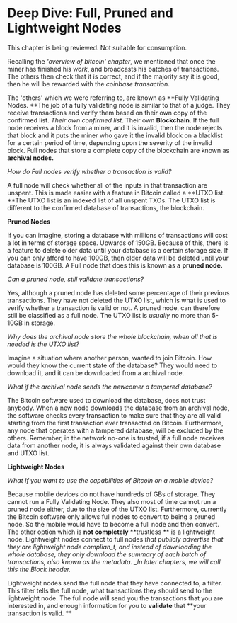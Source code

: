 # Deep Dive: Full, Pruned and Lightweight Nodes

This chapter is being reviewed. Not suitable for consumption.

Recalling the _'overview of bitcoin' chapter_, we mentioned that once the miner has finished his _work_, and broadcasts his batches of transactions. The others then check that it is correct, and if the majority say it is good, then he will be rewarded with the _coinbase transaction_.

The 'others' which we were referring to, are known as **Fully Validating Nodes. **The job of a fully validating node is similar to that of a judge. They receive transactions and verify them based on their own copy of the confirmed list. _Their own confirmed list_. Their own **Blockchain**. If the full node receives a block from a miner, and it is invalid, then the node rejects that block and it puts the miner who gave it the invalid block on a blacklist for a certain period of time, depending upon the severity of the invalid block. Full nodes that store a complete copy of the blockchain are known as **archival nodes.**

_How do Full nodes verify whether a transaction is valid?_

A full node will check whether all of the inputs in that transaction are unspent. This is made easier with a feature in Bitcoin called a **UTXO list. **The UTXO list is an indexed list of all unspent TXOs. The UTXO list is different to the confirmed database of transactions, the blockchain.

**Pruned Nodes**

If you can imagine, storing a database with millions of transactions will cost a lot in terms of storage space. Upwards of 150GB. Because of this, there is a feature to delete older data until your database is a certain storage size. If you can only afford to have 100GB, then older data will be deleted until your database is 100GB. A Full node that does this is known as a **pruned node.**

_Can a pruned node, still validate transactions?_

Yes, although a pruned node has deleted some percentage of their previous transactions. They have not deleted the UTXO list, which is what is used to verify whether a transaction is valid or not. A pruned node, can therefore still be classified as a full node. The UTXO list is _usually_ no more than 5-10GB in storage.

_Why does the archival node store the whole blockchain, when all that is needed is the UTXO list?_

Imagine a situation where another person, wanted to join Bitcoin. How would they know the current state of the database? They would need to download it, and it can be downloaded from a archival node.

_What if the archival node sends the newcomer a tampered database?_

The Bitcoin software used to download the database, does not trust anybody. When a new node downloads the database from an archival node, the software checks every transaction to make sure that they are all valid starting from the first transaction ever transacted on Bitcoin. Furthermore, any node that operates with a tampered database, will be excluded by the others. Remember, in the network no-one is trusted, if a full node receives data from another node, it is always validated against their own database and UTXO list.

**Lightweight Nodes**

_What If you want to use the capabilities of Bitcoin on a mobile device?_

Because mobile devices do not have hundreds of GBs of storage. They cannot run a Fully Validating Node. They also most of time cannot run a pruned node either, due to the size of the UTXO list. Furthermore, currently the Bitcoin software only allows full nodes to convert to being a pruned node. So the mobile would have to become a full node and then convert. The other option which is **not completely** **trustless ** is a lightweight node. Lightweight nodes connect to full nodes _that publicly advertise that they are lightweight node complian\_t, and instead of downloading the whole database, they only download the summary of each batch of transactions, also known as the metadata. \_In later chapters, we will call this the Block header._

Lightweight nodes send the full node that they have connected to, a filter. This filter tells the full node, what transactions they should send to the lightweight node. The full node will send you the transactions that you are interested in, and enough information for you to **validate** that **your transaction is valid. **

